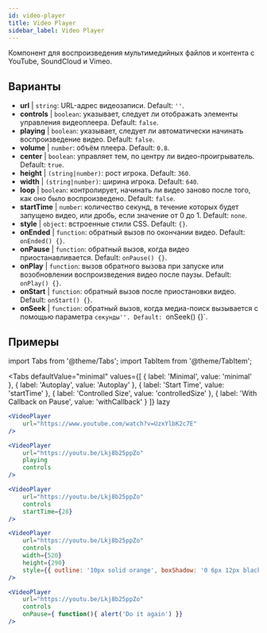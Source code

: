 ```yaml
---
id: video-player
title: Video Player
sidebar_label: Video Player
---
```


Компонент для воспроизведения мультимедийных файлов и контента с YouTube, SoundCloud и Vimeo.

## Варианты

* __url__ | `string`: URL-адрес видеозаписи. Default: `''`.
* __controls__ | `boolean`: указывает, следует ли отображать элементы управления видеоплеера. Default: `false`.
* __playing__ | `boolean`: указывает, следует ли автоматически начинать воспроизведение видео. Default: `false`.
* __volume__ | `number`: объём плеера. Default: `0.8`.
* __center__ | `boolean`: управляет тем, по центру ли видео-проигрыватель. Default: `true`.
* __height__ | `(string|number)`: рост игрока. Default: `360`.
* __width__ | `(string|number)`: ширина игрока. Default: `640`.
* __loop__ | `boolean`: контролирует, начинать ли видео заново после того, как оно было воспроизведено. Default: `false`.
* __startTime__ | `number`: количество секунд, в течение которых будет запущено видео, или дробь, если значение от 0 до 1. Default: `none`.
* __style__ | `object`: встроенные стили CSS. Default: `{}`.
* __onEnded__ | `function`: обратный вызов по окончании видео. Default: `onEnded() {}`.
* __onPause__ | `function`: обратный вызов, когда видео приостанавливается. Default: `onPause() {}`.
* __onPlay__ | `function`: вызов обратного вызова при запуске или возобновлении воспроизведения видео после паузы. Default: `onPlay() {}`.
* __onStart__ | `function`: обратный вызов после приостановки видео. Default: `onStart() {}`.
* __onSeek__ | `function`: обратный вызов, когда медиа-поиск вызывается с помощью параметра `секунды''. Default: `onSeek() {}`.


## Примеры

import Tabs from '@theme/Tabs';
import TabItem from '@theme/TabItem';

<Tabs
    defaultValue="minimal"
    values={[
        { label: 'Minimal', value: 'minimal' },
        { label: 'Autoplay', value: 'Autoplay' },
        { label: 'Start Time', value: 'startTime' },
        { label: 'Controlled Size', value: 'controlledSize' },
        { label: 'With Callback on Pause', value: 'withCallback' }
    ]}
    lazy
>
<TabItem value="minimal">

```jsx live
<VideoPlayer
    url="https://www.youtube.com/watch?v=UzxYlbK2c7E"
/>
```

</TabItem>

<TabItem value="withStyle">

```jsx live
<VideoPlayer
    url="https://youtu.be/Lkj8b25ppZo"
    playing
    controls
/>
```
</TabItem>

<TabItem value="startTime">

```jsx live
<VideoPlayer
    url="https://youtu.be/Lkj8b25ppZo"
    controls
    startTime={28}
/>
```
</TabItem>


<TabItem value="controlledSize">

```jsx live
<VideoPlayer
    url="https://youtu.be/Lkj8b25ppZo"
    controls
    width={520}
    height={290}
    style={{ outline: '10px solid orange', boxShadow: '0 6px 12px black'}}
/>
```
</TabItem>


<TabItem value="withCallback">

```jsx live
<VideoPlayer
    url="https://youtu.be/Lkj8b25ppZo"
    controls
    onPause={ function(){ alert('Do it again') }}
/>
```
</TabItem>

</Tabs>



